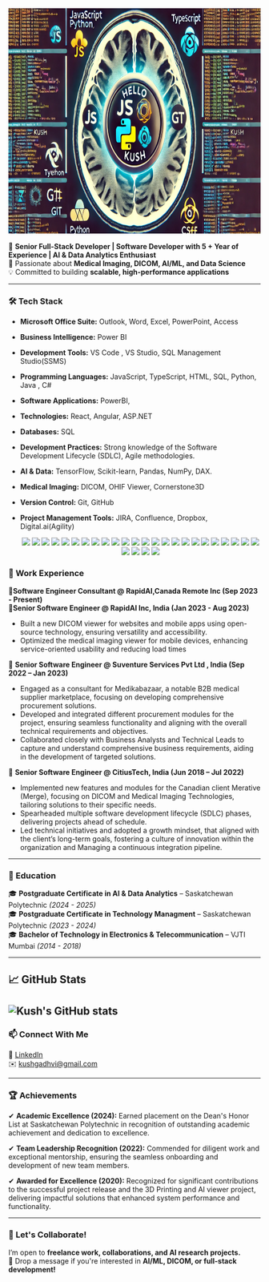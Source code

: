 <div align="center">
  <a href="https://github.com/luvgadhvi?tab=repositories">
    <img src="https://github.com/kushgadhvi/kushGadhvi/blob/main/kush-git.webp" width="850" height="450" alt="Hello World, I'm Kush">
  </a>
</div>




🚀 **Senior Full-Stack Developer | Software Developer with 5 + Year of Experience | AI & Data Analytics Enthusiast**  
🔬 Passionate about **Medical Imaging, DICOM, AI/ML, and Data Science**  
💡 Committed to building **scalable, high-performance applications**  

---

### 🛠 Tech Stack
- **Microsoft Office Suite:** Outlook, Word, Excel, PowerPoint, Access  
- **Business Intelligence:** Power BI  
- **Development Tools:** VS Code , VS Studio, SQL Management Studio(SSMS)
- **Programming Languages:** JavaScript, TypeScript, HTML, SQL, Python, Java , C#
- **Software Applications:** PowerBI,
- **Technologies:** React, Angular, ASP.NET  
- **Databases:** SQL
- **Development Practices:** Strong knowledge of the Software Development Lifecycle (SDLC), Agile methodologies.
- **AI & Data:** TensorFlow, Scikit-learn, Pandas, NumPy, DAX.
- **Medical Imaging:** DICOM, OHIF Viewer, Cornerstone3D
- **Version Control:** Git, GitHub  
- **Project Management Tools:** JIRA, Confluence, Dropbox, Digital.ai(Agility)

  <p align="center">
  <img src="https://img.shields.io/badge/VS_Code-%23007ACC.svg?&style=for-the-badge&logo=visual-studio-code&logoColor=white" />
  <img src="https://img.shields.io/badge/VS_Studio-%235C2D91.svg?&style=for-the-badge&logo=visual-studio&logoColor=white" />
  <img src="https://img.shields.io/badge/SSMS-%23F29111.svg?&style=for-the-badge&logo=microsoft-sql-server&logoColor=white" />
  <img src="https://img.shields.io/badge/Power_BI-%23F2C811.svg?&style=for-the-badge&logo=powerbi&logoColor=black" />
  <img src="https://img.shields.io/badge/AI-%230066CC.svg?&style=for-the-badge&logo=artificial-intelligence&logoColor=white" />
  <img src="https://img.shields.io/badge/DICOM-%231F1F1F.svg?&style=for-the-badge&logo=dicom&logoColor=white" />
  <img src="https://img.shields.io/badge/Medical_Imaging-%236DB33F.svg?&style=for-the-badge&logo=health&logoColor=white" />
  <img src="https://img.shields.io/badge/JavaScript-%23F7DF1E.svg?&style=for-the-badge&logo=javascript&logoColor=black" />
  <img src="https://img.shields.io/badge/TypeScript-%233178C6.svg?&style=for-the-badge&logo=typescript&logoColor=white" />
  <img src="https://img.shields.io/badge/HTML5-%23E34F26.svg?&style=for-the-badge&logo=html5&logoColor=white" />
  <img src="https://img.shields.io/badge/SQL-%23CC2927.svg?&style=for-the-badge&logo=microsoft-sql-server&logoColor=white" />
  <img src="https://img.shields.io/badge/Python-%233776AB.svg?&style=for-the-badge&logo=python&logoColor=white" />
  <img src="https://img.shields.io/badge/Java-%23ED8B00.svg?&style=for-the-badge&logo=java&logoColor=white" />
  <img src="https://img.shields.io/badge/C%23-%23178BCA.svg?&style=for-the-badge&logo=c-sharp&logoColor=white" />
  <img src="https://img.shields.io/badge/React-%2320232a.svg?&style=for-the-badge&logo=react&logoColor=%2361DAFB" />
  <img src="https://img.shields.io/badge/Angular-%23DD0031.svg?&style=for-the-badge&logo=angular&logoColor=white" />
  <img src="https://img.shields.io/badge/ASP.NET-%23009639.svg?&style=for-the-badge&logo=.net&logoColor=white" />
  <img src="https://img.shields.io/badge/Git-%23F05032.svg?&style=for-the-badge&logo=git&logoColor=white" />
  <img src="https://img.shields.io/badge/JIRA-%230052CC.svg?&style=for-the-badge&logo=jira&logoColor=white" />
  <img src="https://img.shields.io/badge/Confluence-%23036CB5.svg?&style=for-the-badge&logo=confluence&logoColor=white" />
  <img src="https://img.shields.io/badge/Dropbox-%23006EFF.svg?&style=for-the-badge&logo=dropbox&logoColor=white" />
  <img src="https://img.shields.io/badge/Digital.ai(Agility)-%230F71C2.svg?&style=for-the-badge&logo=agile&logoColor=white" />
  <img src="https://img.shields.io/badge/GitHub-%23181717.svg?&style=for-the-badge&logo=github&logoColor=white" />
  <img src="https://img.shields.io/badge/TensorFlow-%23FF6F00.svg?&style=for-the-badge&logo=tensorflow&logoColor=white" />
  <img src="https://img.shields.io/badge/Scikit_learn-%23F7931E.svg?&style=for-the-badge&logo=scikit-learn&logoColor=white" />
  <img src="https://img.shields.io/badge/Pandas-%23150458.svg?&style=for-the-badge&logo=pandas&logoColor=white" />
  <img src="https://img.shields.io/badge/NumPy-%23013243.svg?&style=for-the-badge&logo=numpy&logoColor=white" />
  <img src="https://img.shields.io/badge/DAX-%23F2C811.svg?&style=for-the-badge&logo=powerbi&logoColor=black" />
</p>


  

### 💼 Work Experience  
🔹**Software Engineer Consultant @ RapidAI,Canada Remote Inc (Sep 2023 - Present)**  
🔹**Senior Software Engineer @ RapidAI Inc, India (Jan 2023 - Aug 2023)**  
 - Built a new DICOM viewer for websites and mobile apps using open-source technology, ensuring versatility and accessibility.  
 - Optimized the medical imaging viewer for mobile devices, enhancing service-oriented usability and reducing load times

🔹 **Senior Software Engineer @  Suventure Services Pvt Ltd , India (Sep 2022 – Jan 2023)**
- Engaged as a consultant for Medikabazaar, a notable B2B medical supplier marketplace, focusing on developing comprehensive procurement solutions.
-	Developed and integrated different procurement modules for the project, ensuring seamless functionality and aligning with the overall technical requirements and objectives.
-	Collaborated closely with Business Analysts and Technical Leads to capture and understand comprehensive business requirements, aiding in the development of targeted solutions.

🔹 **Senior Software Engineer @ CitiusTech, India (Jun 2018 – Jul 2022)**  
-	Implemented new features and modules for the Canadian client Merative (Merge), focusing on DICOM and Medical Imaging Technologies, tailoring solutions to their specific needs.
-	Spearheaded multiple software development lifecycle (SDLC) phases, delivering projects ahead of schedule.
-	Led technical initiatives and adopted a growth mindset, that aligned with the client’s long-term goals, fostering a culture of innovation within the organization and Managing a continuous integration pipeline.

---

### 📜 Education  
🎓 **Postgraduate Certificate in AI & Data Analytics** – Saskatchewan Polytechnic *(2024 - 2025)*  
🎓 **Postgraduate Certificate in Technology Managment** – Saskatchewan Polytechnic *(2023 - 2024)*  
🎓 **Bachelor of Technology in Electronics & Telecommunication** – VJTI Mumbai *(2014 - 2018)*  

---
## 📈 GitHub Stats
![Kush's GitHub stats](https://github-readme-stats.vercel.app/api?username=kushgadhvi&show_icons=true&theme=radical)
---

### 📫 Connect With Me  
💼 [LinkedIn](https://linkedin.com/in/kush-gadhvi/)  
✉️ kushgadhvi@gmail.com  

---

### 🏆 Achievements  
✔	**Academic Excellence (2024):** Earned placement on the Dean's Honor List at Saskatchewan Polytechnic in recognition of outstanding academic achievement and dedication to excellence.

✔	**Team Leadership Recognition (2022):** Commended for diligent work and exceptional mentorship, ensuring the seamless onboarding and development of new team members.

✔	**Awarded for Excellence (2020):** Recognized for significant contributions to the successful project release and the 3D Printing and AI viewer project, delivering impactful solutions that enhanced system performance and functionality.


---

### 🚀 Let's Collaborate!  
I’m open to **freelance work, collaborations, and AI research projects.**  
💬 Drop a message if you're interested in **AI/ML, DICOM, or full-stack development!**

